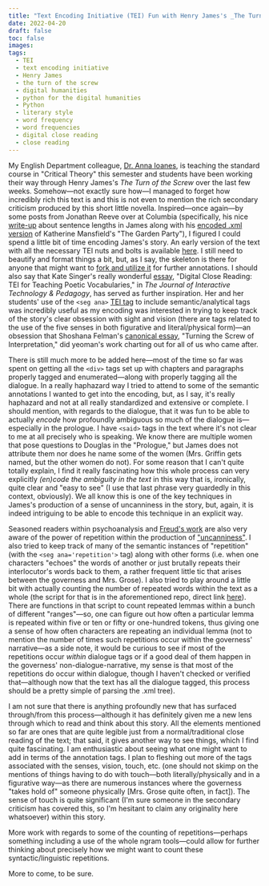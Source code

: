 ```yaml
---
title: "Text Encoding Initiative (TEI) Fun with Henry James's _The Turn of the Screw_"
date: 2022-04-20
draft: false
toc: false
images:
tags:
  - TEI
  - text encoding initiative
  - Henry James
  - the turn of the screw
  - digital humanities
  - python for the digital humanities
  - Python
  - literary style
  - word frequency
  - word frequencies
  - digital close reading
  - close reading
---
```


My English Department colleague, [Dr. Anna Ioanes](https://annaioanes.com/), is teaching the standard course in "Critical Theory" this semester and students have been working their way through Henry James's _The Turn of the Screw_ over the last few weeks. Somehow—not exactly sure how—I managed to forget how incredibly rich this text is and this is not even to mention the rich secondary criticism produced by this short little novella. Inspired—once again—by some posts from Jonathan Reeve over at Columbia (specifically, his nice [write-up](https://jonreeve.com/2017/06/henry-james-sentence/) about sentence lengths in James along with his [encoded .xml version](https://jonreeve.com/2016/01/non-linear-garden-party/) of Katherine Mansfield's "The Garden Party"), I figured I could spend a little bit of time encoding James's story. An early version of the text with all the necessary TEI nuts and bolts is available [here](https://jonreeve.com/2016/01/non-linear-garden-party/). I still need to beautify and format things a bit, but, as I say, the skeleton is there for anyone that might want to [fork and utilize it](https://github.com/kspicer80/henry_james) for further annotations. I should also say that Kate Singer's really wonderful [essay](https://jitp.commons.gc.cuny.edu/digital-close-reading-tei-for-teaching-poetic-vocabularies/), "Digital Close Reading: TEI for Teaching Poetic Vocabularies," in _The Journal of Interactive Technology & Pedagogy_, has served as further inspiration. Her and her students' use of the ```<seg ana>``` [TEI tag](https://tei-c.org/release/doc/tei-p5-doc/en/html/ref-seg.html) to include semantic/analytical tags was incredibly useful as my encoding was interested in trying to keep track of the story's clear obsession with sight and vision (there are tags related to the use of the five senses in both figurative and literal/physical form)—an obsession that Shoshana Felman's [canonical essay](https://www.jstor.org/stable/2930436?seq=1), "Turning the Screw of Interpretation," did yeoman's work charting out for all of us who came after.

There is still much more to be added here—most of the time so far was spent on getting all the ```<div>``` tags set up with chapters and paragraphs properly tagged and enumerated—along with properly tagging all the dialogue. In a really haphazard way I tried to attend to some of the semantic annotations I wanted to get into the encoding, but, as I say, it's really haphazard and not at all really standardized and extensive or complete. I should mention, with regards to the dialogue, that it was fun to be able to actually _encode_ how profoundly ambiguous so much of the dialogue is—especially in the prologue. I have ```<said>``` tags in the text where it's not clear to me at all precisely who is speaking. We know there are multiple women that pose questions to Douglas in the "Prologue," but James does not attribute them nor does he name some of the women (Mrs. Griffin gets named, but the other women do not). For some reason that I can't quite totally explain, I find it really fascinating how this whole process can very explicitly _(en)code the ambiguity in the text_ in this way that is, ironically, quite clear and "easy to see" (I use that last phrase very guardedly in this context, obviously). We all know this is one of the key techniques in James's production of a sense of uncanniness in the story, but, again, it is indeed intriguing to be able to encode this technique in an explicit way. 

Seasoned readers within psychoanalysis and [Freud's work](https://en.wikipedia.org/wiki/Uncanny) are also very aware of the power of repetition within the production of ["uncanniness"](https://web.mit.edu/allanmc/www/freud1.pdf). I also tried to keep track of many of the semantic instances of "repetition" (with the ```<seg ana='repetition'>``` tag) along with other forms (i.e. when one characters "echoes" the words of another or just brutally repeats their interlocutor's words back to them, a rather frequent little tic that arises between the governess and Mrs. Grose). I also tried to play around a little bit with actually counting the number of repeated words within the text as a whole (the script for that is in the aforementioned repo, direct link [here](https://github.com/kspicer80/henry_james/blob/main/main_james_script.py)). There are functions in that script to count repeated lemmas within a bunch of different "ranges"—so, one can figure out how often a particular lemma is repeated within five or ten or fifty or one-hundred tokens, thus giving one a sense of how often characters are repeating an individual lemma (not to mention the number of times such repetitions occur within the governess' narrative—as a side note, it would be curious to see if most of the repetitions occur _within_ dialogue tags or if a good deal of them happen in the governess' non-dialogue-narrative, my sense is that most of the repetitions do occur within dialogue, though I haven't checked or verified that—although now that the text has all the dialogue tagged, this process should be a pretty simple of parsing the .xml tree).

I am not sure that there is anything profoundly new that has surfaced through/from this process—although it has definitely given me a new lens through which to read and think about this story. All the elements mentioned so far are ones that are quite legible just from a normal/traditional close reading of the text; that said, it gives another way to see things, which I find quite fascinating. I am enthusiastic about seeing what one might want to add in terms of the annotation tags. I plan to fleshing out more of the tags associated with the senses, vision, touch, etc. (one should not skimp on the mentions of things having to do with touch—both literally/physically and in a figurative way—as there are numerous instances where the governess "takes hold of" someone physically [Mrs. Grose quite often, in fact]). The sense of touch is quite significant (I'm sure someone in the secondary criticism has covered this, so I'm hesitant to claim any originality here whatsoever) within this story.

More work with regards to some of the counting of repetitions—perhaps something including a use of the whole ngram tools—could allow for further thinking about precisely how we might want to count these syntactic/linguistic repetitions. 

More to come, to be sure.
